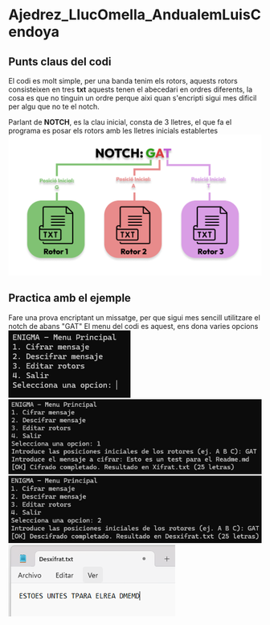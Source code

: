 # Ajedrez_LlucOmella_AndualemLuisCendoya

## Punts claus del codi
El codi es molt simple, per una banda tenim els rotors, aquests rotors consisteixen en tres **txt** aquests tenen el abecedari en ordres diferents, la cosa es que no tinguin un ordre perque aixi quan s'encripti sigui mes dificil per algu que no te el notch.

Parlant de **NOTCH**, es la clau inicial, consta de 3 lletres, el que fa el programa es posar els rotors amb les lletres inicials establertes
![](/ilustracioexplicativa.png)

## Practica amb el ejemple
Fare una prova encriptant un missatge, per que sigui mes sencill utilitzare el notch de abans "GAT"
El menu del codi es aquest, ens dona varies opcions
![](/menucodi.png)
![](/encriptarfoto.png)
![](/desencriptarfoto.png)
![](/desencriptartxt.png)
